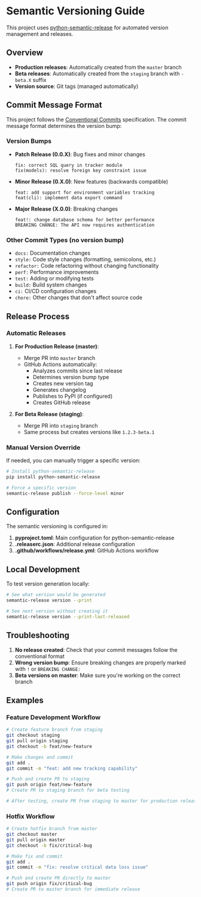 # Semantic Versioning Guide

This project uses [python-semantic-release](https://python-semantic-release.readthedocs.io/) for automated version management and releases.

## Overview

- **Production releases**: Automatically created from the `master` branch
- **Beta releases**: Automatically created from the `staging` branch with `-beta.X` suffix
- **Version source**: Git tags (managed automatically)

## Commit Message Format

This project follows the [Conventional Commits](https://www.conventionalcommits.org/) specification. The commit message format determines the version bump:

### Version Bumps

- **Patch Release (0.0.X)**: Bug fixes and minor changes
  ```
  fix: correct SQL query in tracker module
  fix(models): resolve foreign key constraint issue
  ```

- **Minor Release (0.X.0)**: New features (backwards compatible)
  ```
  feat: add support for environment variables tracking
  feat(cli): implement data export command
  ```

- **Major Release (X.0.0)**: Breaking changes
  ```
  feat!: change database schema for better performance
  BREAKING CHANGE: The API now requires authentication
  ```

### Other Commit Types (no version bump)

- `docs:` Documentation changes
- `style:` Code style changes (formatting, semicolons, etc.)
- `refactor:` Code refactoring without changing functionality
- `perf:` Performance improvements
- `test:` Adding or modifying tests
- `build:` Build system changes
- `ci:` CI/CD configuration changes
- `chore:` Other changes that don't affect source code

## Release Process

### Automatic Releases

1. **For Production Release (master)**:
   - Merge PR into `master` branch
   - GitHub Actions automatically:
     - Analyzes commits since last release
     - Determines version bump type
     - Creates new version tag
     - Generates changelog
     - Publishes to PyPI (if configured)
     - Creates GitHub release

2. **For Beta Release (staging)**:
   - Merge PR into `staging` branch
   - Same process but creates versions like `1.2.3-beta.1`

### Manual Version Override

If needed, you can manually trigger a specific version:
```bash
# Install python-semantic-release
pip install python-semantic-release

# Force a specific version
semantic-release publish --force-level minor
```

## Configuration

The semantic versioning is configured in:

1. **pyproject.toml**: Main configuration for python-semantic-release
2. **.releaserc.json**: Additional release configuration
3. **.github/workflows/release.yml**: GitHub Actions workflow

## Local Development

To test version generation locally:
```bash
# See what version would be generated
semantic-release version --print

# See next version without creating it
semantic-release version --print-last-released
```

## Troubleshooting

1. **No release created**: Check that your commit messages follow the conventional format
2. **Wrong version bump**: Ensure breaking changes are properly marked with `!` or `BREAKING CHANGE:`
3. **Beta versions on master**: Make sure you're working on the correct branch

## Examples

### Feature Development Workflow
```bash
# Create feature branch from staging
git checkout staging
git pull origin staging
git checkout -b feat/new-feature

# Make changes and commit
git add .
git commit -m "feat: add new tracking capability"

# Push and create PR to staging
git push origin feat/new-feature
# Create PR to staging branch for beta testing

# After testing, create PR from staging to master for production release
```

### Hotfix Workflow
```bash
# Create hotfix branch from master
git checkout master
git pull origin master
git checkout -b fix/critical-bug

# Make fix and commit
git add .
git commit -m "fix: resolve critical data loss issue"

# Push and create PR directly to master
git push origin fix/critical-bug
# Create PR to master branch for immediate release
```
